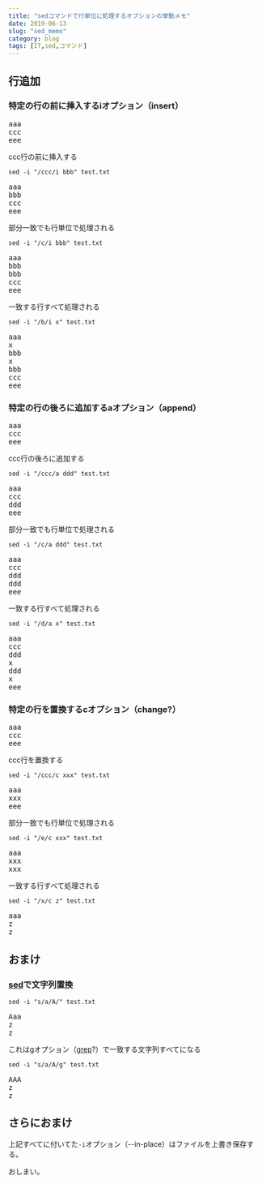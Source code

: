 ```yaml
---
title: "sedコマンドで行単位に処理するオプションの挙動メモ"
date: 2019-06-13
slug: "sed_memo"
category: blog
tags: [IT,sed,コマンド]
---
```

<h2>行追加</h2>

<h3>特定の行の前に挿入するiオプション（insert）</h3>

<pre class="code" data-lang="" data-unlink>aaa
ccc
eee</pre>


<p>ccc行の前に挿入する</p>

<p><code>sed -i "/ccc/i bbb" test.txt</code></p>

<pre class="code" data-lang="" data-unlink>aaa
bbb
ccc
eee</pre>


<p>部分一致でも行単位で処理される</p>

<p><code>sed -i "/c/i bbb" test.txt</code></p>

<pre class="code" data-lang="" data-unlink>aaa
bbb
bbb
ccc
eee</pre>


<p>一致する行すべて処理される</p>

<p><code>sed -i "/b/i x" test.txt</code></p>

<pre class="code" data-lang="" data-unlink>aaa
x
bbb
x
bbb
ccc
eee</pre>


<h3>特定の行の後ろに追加するaオプション（append）</h3>

<pre class="code" data-lang="" data-unlink>aaa
ccc
eee</pre>


<p>ccc行の後ろに追加する</p>

<p><code>sed -i "/ccc/a ddd" test.txt</code></p>

<pre class="code" data-lang="" data-unlink>aaa
ccc
ddd
eee</pre>


<p>部分一致でも行単位で処理される</p>

<p><code>sed -i "/c/a ddd" test.txt</code></p>

<pre class="code" data-lang="" data-unlink>aaa
ccc
ddd
ddd
eee</pre>


<p>一致する行すべて処理される</p>

<p><code>sed -i "/d/a x" test.txt</code></p>

<pre class="code" data-lang="" data-unlink>aaa
ccc
ddd
x
ddd
x
eee</pre>


<h3>特定の行を置換するcオプション（change?）</h3>

<pre class="code" data-lang="" data-unlink>aaa
ccc
eee</pre>


<p>ccc行を置換する</p>

<p><code>sed -i "/ccc/c xxx" test.txt</code></p>

<pre class="code" data-lang="" data-unlink>aaa
xxx
eee</pre>


<p>部分一致でも行単位で処理される</p>

<p><code>sed -i "/e/c xxx" test.txt</code></p>

<pre class="code" data-lang="" data-unlink>aaa
xxx
xxx</pre>


<p>一致する行すべて処理される</p>

<p><code>sed -i "/x/c z" test.txt</code></p>

<pre class="code" data-lang="" data-unlink>aaa
z
z</pre>


<h2>おまけ</h2>

<h3><a class="keyword" href="http://d.hatena.ne.jp/keyword/sed">sed</a>で文字列置換</h3>

<p><code>sed -i "s/a/A/" test.txt</code></p>

<pre class="code" data-lang="" data-unlink>Aaa
z
z</pre>


<p>これはgオプション（<a class="keyword" href="http://d.hatena.ne.jp/keyword/grep">grep</a>?）で一致する文字列すべてになる</p>

<p><code>sed -i "s/a/A/g" test.txt</code></p>

<pre class="code" data-lang="" data-unlink>AAA
z
z</pre>


<h2>さらにおまけ</h2>

<p>上記すべてに付いてた<code>-i</code>オプション（--in-place）はファイルを上書き保存する。</p>

<p>おしまい。</p>

